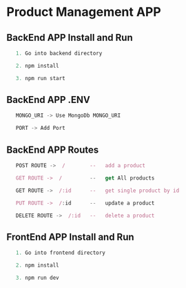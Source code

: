 # Product Management APP

## BackEnd APP Install and Run

```js
   1. Go into backend directory

   2. npm install

   3. npm run start
```

## BackEnd APP .ENV

```js
   MONGO_URI -> Use MongoDb MONGO_URI

   PORT -> Add Port

```


## BackEnd APP Routes

```js
   POST ROUTE ->  /        --   add a product

   GET ROUTE ->  /         --   get All products

   GET ROUTE ->  /:id      --   get single product by id

   PUT ROUTE ->  /:id      --   update a product

   DELETE ROUTE ->  /:id   --   delete a product
```

## FrontEnd APP Install and Run

```js
   1. Go into frontend directory

   2. npm install

   3. npm run dev
```
